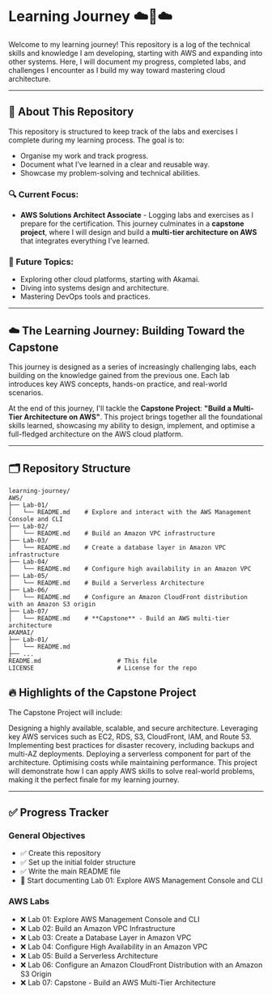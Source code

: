 # Learning Journey ☁️🚀☁️

Welcome to my learning journey! This repository is a log of the technical skills and knowledge I am developing, starting with AWS and expanding into other systems. Here, I will document my progress, completed labs, and challenges I encounter as I build my way toward mastering cloud architecture.

---

## 📖 About This Repository

This repository is structured to keep track of the labs and exercises I complete during my learning process. The goal is to:
- Organise my work and track progress.
- Document what I’ve learned in a clear and reusable way.
- Showcase my problem-solving and technical abilities.

### 🔍 Current Focus:
- **AWS Solutions Architect Associate** - Logging labs and exercises as I prepare for the certification. This journey culminates in a **capstone project**, where I will design and build a **multi-tier architecture on AWS** that integrates everything I’ve learned.

### 🎯 Future Topics:
- Exploring other cloud platforms, starting with Akamai.
- Diving into systems design and architecture.
- Mastering DevOps tools and practices.

---

## ☁️ The Learning Journey: Building Toward the Capstone

This journey is designed as a series of increasingly challenging labs, each building on the knowledge gained from the previous one. Each lab introduces key AWS concepts, hands-on practice, and real-world scenarios.

At the end of this journey, I'll tackle the **Capstone Project**: **"Build a Multi-Tier Architecture on AWS"**. This project brings together all the foundational skills learned, showcasing my ability to design, implement, and optimise a full-fledged architecture on the AWS cloud platform.

---

## 🗂️ Repository Structure

```plaintext
learning-journey/
AWS/
├── Lab-01/
│   └── README.md    # Explore and interact with the AWS Management Console and CLI
├── Lab-02/
│   └── README.md    # Build an Amazon VPC infrastructure
├── Lab-03/
│   └── README.md    # Create a database layer in Amazon VPC infrastructure
├── Lab-04/
│   └── README.md    # Configure high availability in an Amazon VPC
├── Lab-05/
│   └── README.md    # Build a Serverless Architecture
├── Lab-06/
│   └── README.md    # Configure an Amazon CloudFront distribution with an Amazon S3 origin
├── Lab-07/
│   └── README.md    # **Capstone** - Build an AWS multi-tier architecture
AKAMAI/
├── Lab-01/
│   └── README.md
├── ...
README.md                     # This file
LICENSE                       # License for the repo
```

## 🔥 Highlights of the Capstone Project
The Capstone Project will include:

Designing a highly available, scalable, and secure architecture.
Leveraging key AWS services such as EC2, RDS, S3, CloudFront, IAM, and Route 53.
Implementing best practices for disaster recovery, including backups and multi-AZ deployments.
Deploying a serverless component for part of the architecture.
Optimising costs while maintaining performance.
This project will demonstrate how I can apply AWS skills to solve real-world problems, making it the perfect finale for my learning journey.

---

## ✅ Progress Tracker

### General Objectives
- ✅ Create this repository
- ✅ Set up the initial folder structure
- ✅ Write the main README file
- 🔄 Start documenting Lab 01: Explore AWS Management Console and CLI

### AWS Labs
- ❌ Lab 01: Explore AWS Management Console and CLI
- ❌ Lab 02: Build an Amazon VPC Infrastructure
- ❌ Lab 03: Create a Database Layer in Amazon VPC
- ❌ Lab 04: Configure High Availability in an Amazon VPC
- ❌ Lab 05: Build a Serverless Architecture
- ❌ Lab 06: Configure an Amazon CloudFront Distribution with an Amazon S3 Origin
- ❌ Lab 07: Capstone - Build an AWS Multi-Tier Architecture
